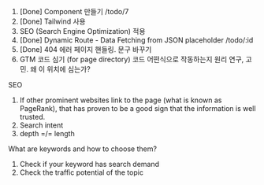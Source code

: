 1. [Done] Component 만들기 /todo/7
2. [Done] Tailwind 사용
3. SEO (Search Engine Optimization) 적용
4. [Done] Dynamic Route - Data Fetching from JSON placeholder /todo/:id
5. [Done] 404 에러 페이지 핸들링. 문구 바꾸기
6. GTM 코드 심기 (for page directory) 코드 어떤식으로 작동하는지 원리 연구, 고민. 왜 이 위치에 심는가?

SEO
1. If other prominent websites link to the page (what is known as PageRank), that has proven to be a good sign that the information is well trusted.
2. Search intent
3. depth =/= length

What are keywords and how to choose them?
1. Check if your keyword has search demand
2. Check the traffic potential of the topic